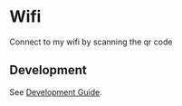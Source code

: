 # Wifi
Connect to my wifi by scanning the qr code

## Development

See [Development Guide](./DEVELOPMENT.md).

